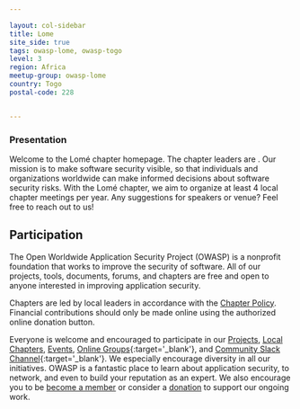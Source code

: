 ```yaml
---

layout: col-sidebar
title: Lome
site_side: true
tags: owasp-lome, owasp-togo
level: 3
region: Africa
meetup-group: owasp-lome
country: Togo
postal-code: 228


---
```


### Presentation
Welcome to the Lomé chapter homepage. The chapter leaders are .
Our mission is to make software security visible, so that individuals and organizations worldwide can make informed decisions about software security risks.
With the Lomé chapter, we aim to organize at least 4 local chapter meetings per year. Any suggestions for speakers or venue? Feel free to reach out to us!



## Participation
The Open Worldwide Application Security Project (OWASP) is a nonprofit foundation that works to improve the security of software. All of our projects, tools, documents, forums, and chapters are free and open to anyone interested in improving application security. 

Chapters are led by local leaders in accordance with the [Chapter Policy](https://owasp.org/www-policy/). Financial contributions should only be made online using the authorized online donation button. 

Everyone is welcome and encouraged to participate in our [Projects](/projects), [Local Chapters](/chapters), [Events](/events), [Online Groups](https://groups.google.com/a/owasp.com/){:target='_blank'}, and [Community Slack Channel](https://owasp.slack.com/){:target='_blank'}. We especially encourage diversity in all our initiatives. OWASP is a fantastic place to learn about application security, to network, and even to build your reputation as an expert. We also encourage you to be [become a member](/membership) or consider a [donation](/donate) to support our ongoing work.

